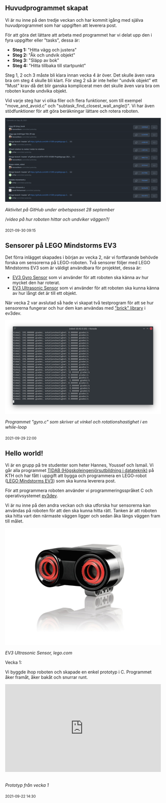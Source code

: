 ## Huvudprogrammet skapat

Vi är nu inne på den tredje veckan och har kommit igång med själva huvudprogrammet som har uppgiften att leverera post.

För att göra det lättare att arbeta med programmet har vi delat upp den i fyra uppgifter eller "tasks", dessa är:
* **Steg 1:** "Hitta vägg och justera"
* **Steg 2:** "Åk och undvik objekt"
* **Steg 3:** "Släpp av bok"
* **Steg 4:** "Hitta tillbaka till startpunkt"

Steg 1, 2 och 3 måste bli klara innan vecka 4 är över. Det skulle även vara bra om steg 4 skulle bli klart. För steg 2 så är inte heller "undvik objekt" ett "Must" krav då det blir ganska komplicerat men det skulle även vara bra om roboten kunde undvika objekt.

Vid varje steg har vi olika filer och flera funktioner, som till exempel "move_and_avoid.c" och "subtask_find_closest_wall_angle()". Vi har även stödfunktioner för att göra beräkningar lättare och rotera roboten.

![GitHub aktivitet 28 sep](assets/git.png)

*Aktivitet på GitHub under arbetspasset 28 september*

/*video på hur roboten hittar och undviker väggen?*/

<sub>2021-09-30 09:15</sub>

## Sensorer på LEGO Mindstorms EV3

Det förra inlägget skapades i början av vecka 2, när vi fortfarande behövde forska om sensorerna på LEGO-roboten. Två sensorer följer med LEGO Mindstorms EV3 som är väldigt användbara för projektet, dessa är:

* [EV3 Gyro Sensor](https://www.lego.com/en-se/product/ev3-gyro-sensor-45505) som vi använder för att roboten ska känna av hur mycket den har roterat.
* [EV3 Ultrasonic Sensor](https://www.lego.com/en-se/product/ev3-ultrasonic-sensor-45504) som vi använder för att roboten ska kunna känna av hur långt det är till ett objekt.

När vecka 2 var avslutad så hade vi skapat två testprogram för att se hur sensorerna fungerar och hur dem kan användas med ["brick" library](https://in4lio.github.io/ev3dev-c/group__brick.html) i ev3dev.

![Gyro test](/assets/gyrotest.png)

*Programmet "gyro.c" som skriver ut vinkel och rotationshastighet i en while-loop*

<sub>2021-09-29 22:00</sub>

## Hello world!

Vi är en grupp på tre studenter som heter Hannes, Youssef och Ismail. Vi går alla programmet [TIDAB (Högskoleingenjörsutbildning i datateknik)](https://www.kth.se/social/program/tidab/) på KTH och har fått i uppgift att bygga och programmera en LEGO-robot ([LEGO Mindstorms EV3](https://en.wikipedia.org/wiki/Lego_Mindstorms_EV3)) som ska kunna leverera post.

För att programmera roboten använder vi programmeringsspråket C och operativsystemet [ev3dev](https://www.ev3dev.org/).

Vi är nu inne på den andra veckan och ska utforska hur sensorerna kan användas på roboten för att den ska kunna hitta rätt. Tanken är att roboten ska hitta vart den närmaste väggen ligger och sedan åka längs väggen fram till målet.

![EV3 Ultrasonic Sensor](/assets/ultrasonic.jpg)

*EV3 Ultrasonic Sensor, lego.com*

Vecka 1:

Vi byggde ihop roboten och skapade en enkel prototyp i C. Programmet åker framåt, åker bakåt och snurrar runt.

<div style="width:100%;height:0px;position:relative;padding-bottom:56.250%;"><iframe src="https://streamable.com/e/cjrtjx?autoplay=1&nocontrols=1" frameborder="0" width="100%" height="100%" allowfullscreen allow="autoplay" style="width:100%;height:100%;position:absolute;left:0px;top:0px;overflow:hidden;"></iframe></div>
<div style="padding-bottom: 20px"></div>

*Prototyp från vecka 1*

<sub>2021-09-22 14:30</sub>